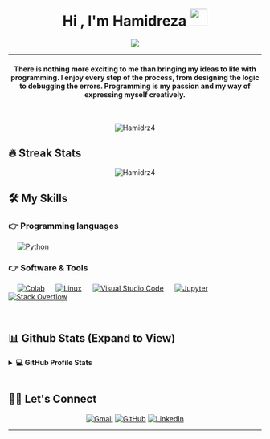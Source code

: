 
<h1 align="center">  Hi , I'm Hamidreza <img src="https://media.giphy.com/media/hvRJCLFzcasrR4ia7z/giphy.gif" width="35"></h1>
<p align="center">
  <a href="https://github.com/DenverCoder1/readme-typing-svg"><img src="https://readme-typing-svg.herokuapp.com?lines=Medical+Informatics+Student;Machine+Learning+Engineer;DS%20|%20AI%20|%20ML%20Enthusiast;Always%20learning%20new%20things&center=true&width=500&height=50"></a>
</p>
<hr/>
<h4 align="center">There is nothing more exciting to me than bringing my ideas to life with programming. I enjoy every step of the process, from designing the logic to debugging the errors. Programming is my passion and my way of expressing myself creatively.</h4>
<br>
<p align="center"> <img src="https://komarev.com/ghpvc/?username=Hamidrz4&label=Profile%20views&color=0e75b6&style=plastic" alt="Hamidrz4" /> </p>

## 🔥 Streak Stats
<p align="center"><img src="https://github-readme-streak-stats.herokuapp.com/?user=Hamidrz4&theme=algolia" alt="Hamidrz4"  /></p>


## 🛠️ My Skills

### 👉 Programming languages

<p align="left">   
  &emsp;
   <a href="https://www.python.org" target="_blank">
    <img alt="Python" src="https://img.shields.io/badge/Python%20-%2314354C.svg?logo=python&logoColor=white">
  </a>
</p>
  

 ### 👉 Software & Tools
 
<p>
  &emsp;
    <a href="#"><img alt="Colab" src="https://img.shields.io/badge/Colab-00b56a.svg?logo=google-colab&logoColor=white"></a>
  &emsp;
    <a href="#"><img alt="Linux" src="https://img.shields.io/badge/Linux-FCC624?style=flat&logo=linux&logoColor=black"></a>
  &emsp;
    <a href="#"><img alt="Visual Studio Code" src="https://img.shields.io/badge/Visual%20Studio%20Code-0078d7.svg?logo=visual-studio-code&logoColor=white"></a>
  &emsp;
    <a href="#"><img alt="Jupyter" src="https://img.shields.io/badge/Jupyter%20-%23F37626.svg?logo=Jupyter&logoColor=white"></a>
  &emsp;
    <a href="#"><img alt="Stack Overflow" src="https://img.shields.io/badge/-Stack%20Overflow-FE7A16?logo=stack-overflow&logoColor=white"></a>
  &emsp;
</p>

<br/>

## 📊 Github Stats (Expand to View) 


<details> 
  <summary><b>💻 GitHub Profile Stats</b></summary>
  <br/>
  <p align="center">
    <a href="https://github.com/anuraghazra/github-readme-stats"><img alt="Hamidreza's Github Stats" src="https://github-readme-stats.vercel.app/api?username=Hamidrz4&show_icons=true&count_private=true&theme=algolia" height="192px"/></a>
<br/>
  &nbsp;
	  <img src="https://github-readme-stats.vercel.app/api/top-langs?username=Hamidrz4&show_icons=true&locale=en&layout=compact&theme=algolia" alt="Hamidrz4" height="192px"/>
  <br/>
  </p>
</details>



<br/>

## 🙋‍♂️ Let's Connect
<p align="center">
	<a href="mailto:Hamiidreza.nourii@gmail.com"><img src="https://img.icons8.com/bubbles/50/000000/gmail.png" alt="Gmail"/></a>
	<a href="https://github.com/Hamidrz4"><img src="https://img.icons8.com/bubbles/50/000000/github.png" alt="GitHub"/></a>
	<a href="https://linkedin.com/in/hamidreza-nouri-bb2694250"><img src="https://img.icons8.com/bubbles/50/000000/linkedin.png" alt="LinkedIn"/></a>
</p>

<hr/>
